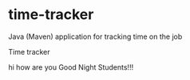 # time-tracker
Java (Maven) application for tracking time on the job

Time tracker

hi how are you Good Night Students!!!
